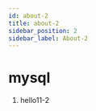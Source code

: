 ```yaml
---
id: about-2
title: about-2
sidebar_position: 2
sidebar_label: About-2
---
```


# mysql

1. hello11-2
